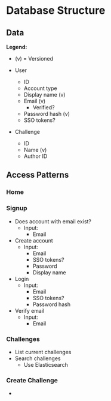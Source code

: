 # Database Structure

## Data

**Legend:**

- (v) = Versioned

- User
  - ID
  - Account type
  - Display name (v)
  - Email (v)
    - Verified?
  - Password hash (v)
  - SSO tokens?
- Challenge
  - ID
  - Name (v)
  - Author ID

## Access Patterns

### Home

### Signup

- Does account with email exist?
  - Input:
    - Email
- Create account
  - Input:
    - Email
    - SSO tokens?
    - Password
    - Display name
- Login
  - Input:
    - Email
    - SSO tokens?
    - Password hash
- Verify email
  - Input:
    - Email

### Challenges

- List current challenges
- Search challenges
  - Use Elasticsearch

### Create Challenge

-
